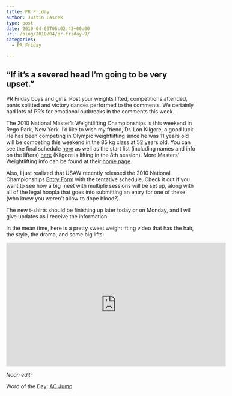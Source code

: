 ```yaml
---
title: PR Friday
author: Justin Lascek
type: post
date: 2010-04-09T05:02:43+00:00
url: /blog/2010/04/pr-friday-9/
categories:
  - PR Friday

---
```

## &#8220;If it&#8217;s a severed head I&#8217;m going to be very upset.&#8221;

PR Friday boys and girls. Post your weights lifted, competitions attended, pants splitted and victory dances performed to the comments. We certainly had lots of PR&#8217;s for emotional outbreaks in the comments this week.
  

  
The 2010 National Master&#8217;s Weightlifting Championships is this weekend in Rego Park, New York. I&#8217;d like to wish my friend, Dr. Lon Kilgore, a good luck. He has been competing in Olympic weightlifting since he was 11 years old will be competing this weekend in the 85 kg class at 52 years old. You can see the final schedule [here][1] as well as the start list (including names and info on the lifters) [here][2] (Kilgore is lifting in the 8th session). More Masters&#8217; Weightlifting info can be found at their [home page][3].
  

  
Also, I just realized that USAW recently released the 2010 National Championships [Entry Form][4] with the tentative schedule. Check it out if you want to see how a big meet with multiple sessions will be set up, along with all of the legal hoopla that goes into submitting an entry for one of these (who knew you weren&#8217;t allow to dope blood?).
  

  
The new t-shirts should be finishing up later today or on Monday, and I will give updates as I receive the information.
  

  
In the mean time, here is a pretty sweet weightlifting video that has the hair, the style, the drama, and some big lifts:
  
<span class="embed-youtube" style="text-align:center; display: block;"><iframe class='youtube-player' type='text/html' width='584' height='329' src='https://www.youtube.com/embed/i7dwbJHvcLU?version=3&#038;rel=0&#038;fs=1&#038;autohide=2&#038;showsearch=0&#038;showinfo=1&#038;iv_load_policy=1&#038;wmode=transparent' allowfullscreen='true' style='border:0;'></iframe></span>
  

  
_Noon edit:_
  

  
Word of the Day: [AC Jump][5]

 [1]: http://www.mastersweightlifting.org/news/2010nat_schedule.htm
 [2]: http://www.mastersweightlifting.org/news/2010nat_start_sess.htm
 [3]: http://www.mastersweightlifting.org/
 [4]: http://assets.teamusa.org/assets/documents/attached_file/filename/24036/2010_National_Championships_Entry_Form_Final_4.6.10.pdf
 [5]: http://www.urbandictionary.com/define.php?term=ac+jump

